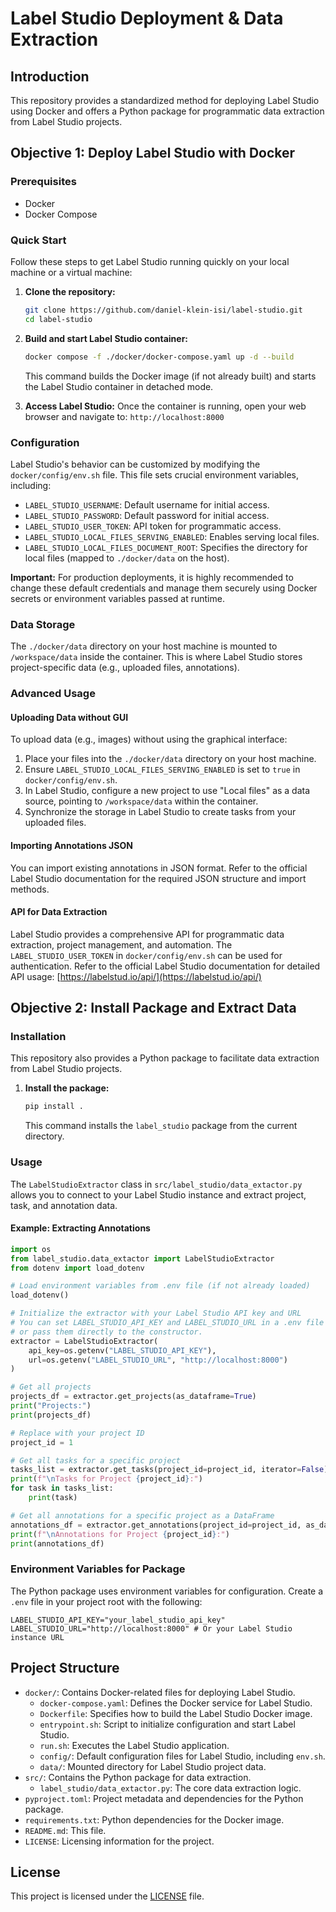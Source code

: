 # Label Studio Deployment & Data Extraction

## Introduction
This repository provides a standardized method for deploying Label Studio using Docker and offers a Python package for programmatic data extraction from Label Studio projects.

## Objective 1: Deploy Label Studio with Docker

### Prerequisites
*   Docker
*   Docker Compose

### Quick Start
Follow these steps to get Label Studio running quickly on your local machine or a virtual machine:

1.  **Clone the repository:**
    ```bash
    git clone https://github.com/daniel-klein-isi/label-studio.git
    cd label-studio
    ```

2.  **Build and start Label Studio container:**
    ```bash
    docker compose -f ./docker/docker-compose.yaml up -d --build
    ```
    This command builds the Docker image (if not already built) and starts the Label Studio container in detached mode.

3.  **Access Label Studio:**
    Once the container is running, open your web browser and navigate to:
    `http://localhost:8000`

### Configuration
Label Studio's behavior can be customized by modifying the `docker/config/env.sh` file. This file sets crucial environment variables, including:

*   `LABEL_STUDIO_USERNAME`: Default username for initial access.
*   `LABEL_STUDIO_PASSWORD`: Default password for initial access.
*   `LABEL_STUDIO_USER_TOKEN`: API token for programmatic access.
*   `LABEL_STUDIO_LOCAL_FILES_SERVING_ENABLED`: Enables serving local files.
*   `LABEL_STUDIO_LOCAL_FILES_DOCUMENT_ROOT`: Specifies the directory for local files (mapped to `./docker/data` on the host).

**Important:** For production deployments, it is highly recommended to change these default credentials and manage them securely using Docker secrets or environment variables passed at runtime.

### Data Storage
The `./docker/data` directory on your host machine is mounted to `/workspace/data` inside the container. This is where Label Studio stores project-specific data (e.g., uploaded files, annotations).

### Advanced Usage

#### Uploading Data without GUI
To upload data (e.g., images) without using the graphical interface:

1.  Place your files into the `./docker/data` directory on your host machine.
2.  Ensure `LABEL_STUDIO_LOCAL_FILES_SERVING_ENABLED` is set to `true` in `docker/config/env.sh`.
3.  In Label Studio, configure a new project to use "Local files" as a data source, pointing to `/workspace/data` within the container.
4.  Synchronize the storage in Label Studio to create tasks from your uploaded files.

#### Importing Annotations JSON
You can import existing annotations in JSON format. Refer to the official Label Studio documentation for the required JSON structure and import methods.

#### API for Data Extraction
Label Studio provides a comprehensive API for programmatic data extraction, project management, and automation. The `LABEL_STUDIO_USER_TOKEN` in `docker/config/env.sh` can be used for authentication. Refer to the official Label Studio documentation for detailed API usage: [https://labelstud.io/api/](https://labelstud.io/api/)

## Objective 2: Install Package and Extract Data

### Installation
This repository also provides a Python package to facilitate data extraction from Label Studio projects.

1.  **Install the package:**
    ```bash
    pip install .
    ```
    This command installs the `label_studio` package from the current directory.

### Usage
The `LabelStudioExtractor` class in `src/label_studio/data_extactor.py` allows you to connect to your Label Studio instance and extract project, task, and annotation data.

#### Example: Extracting Annotations
```python
import os
from label_studio.data_extactor import LabelStudioExtractor
from dotenv import load_dotenv

# Load environment variables from .env file (if not already loaded)
load_dotenv()

# Initialize the extractor with your Label Studio API key and URL
# You can set LABEL_STUDIO_API_KEY and LABEL_STUDIO_URL in a .env file
# or pass them directly to the constructor.
extractor = LabelStudioExtractor(
    api_key=os.getenv("LABEL_STUDIO_API_KEY"),
    url=os.getenv("LABEL_STUDIO_URL", "http://localhost:8000")
)

# Get all projects
projects_df = extractor.get_projects(as_dataframe=True)
print("Projects:")
print(projects_df)

# Replace with your project ID
project_id = 1 

# Get all tasks for a specific project
tasks_list = extractor.get_tasks(project_id=project_id, iterator=False)
print(f"\nTasks for Project {project_id}:")
for task in tasks_list:
    print(task)

# Get all annotations for a specific project as a DataFrame
annotations_df = extractor.get_annotations(project_id=project_id, as_dataframe=True)
print(f"\nAnnotations for Project {project_id}:")
print(annotations_df)
```

### Environment Variables for Package
The Python package uses environment variables for configuration. Create a `.env` file in your project root with the following:

```
LABEL_STUDIO_API_KEY="your_label_studio_api_key"
LABEL_STUDIO_URL="http://localhost:8000" # Or your Label Studio instance URL
```

## Project Structure
*   `docker/`: Contains Docker-related files for deploying Label Studio.
    *   `docker-compose.yaml`: Defines the Docker service for Label Studio.
    *   `Dockerfile`: Specifies how to build the Label Studio Docker image.
    *   `entrypoint.sh`: Script to initialize configuration and start Label Studio.
    *   `run.sh`: Executes the Label Studio application.
    *   `config/`: Default configuration files for Label Studio, including `env.sh`.
    *   `data/`: Mounted directory for Label Studio project data.
*   `src/`: Contains the Python package for data extraction.
    *   `label_studio/data_extactor.py`: The core data extraction logic.
*   `pyproject.toml`: Project metadata and dependencies for the Python package.
*   `requirements.txt`: Python dependencies for the Docker image.
*   `README.md`: This file.
*   `LICENSE`: Licensing information for the project.

## License
This project is licensed under the [LICENSE](LICENSE) file.
